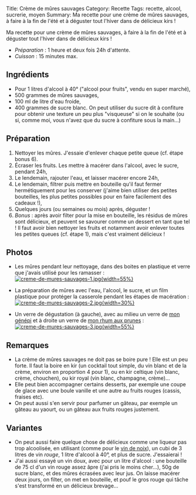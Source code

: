 Title: Crème de mûres sauvages
Category: Recette
Tags: recette, alcool, sucrerie, moyen
Summary: Ma recette pour une crème de mûres sauvages, à faire à la fin de l'été et à déguster tout l'hiver dans de délicieux kirs !

Ma recette pour une crème de mûres sauvages, à faire à la fin de l'été et à déguster tout l'hiver dans de délicieux kirs !

- *Préparation* : 1 heure et deux fois 24h d'attente.
- *Cuisson* : 15 minutes max.

## Ingrédients

- Pour 1 litres d'alcool à 40° ("alcool pour fruits", vendu en super marché),
- 500 grammes de mûres sauvages,
- 100 ml de litre d'eau froide,
- 400 grammes de sucre blanc. On peut utiliser du sucre dit à confiture pour obtenir une texture un peu plus "visqueuse" si on le souhaite (ou si, comme moi, vous n'avez que du sucre à confiture sous la main…)

## Préparation
1. Nettoyer les mûres. J'essaie d'enlever chaque petite queue (cf. étape bonus 6).
2. Écraser les fruits. Les mettre à macérer dans l'alcool, avec le sucre, pendant 24h,
3. Le lendemain, rajouter l'eau, et laisser macérer encore 24h,
4. Le lendemain, filtrer puis mettre en bouteille qu'il faut fermer hermétiquement pour les conserver (j'aime bien utiliser des petites bouteilles, les plus petites possibles pour en faire facilement des cadeaux !),
5. Quelques jours (ou semaines ou mois) après, déguster !
6. *Bonus* : après avoir filter pour la mise en bouteille, les résidus de mûres sont délicieux, et peuvent se savourer comme un dessert en tant que tel ! Il faut avoir bien nettoyer les fruits et notamment avoir enlever toutes les petites queues (cf. étape 1), mais c'est vraiment délicieux !

## Photos
- Les mûres pendant leur nettoyage, dans des boites en plastique et verre que j'avais utilisé pour les ramasser :
    <br>[![creme-de-mures-sauvages-1.jpg]({static}images/creme-de-mures-sauvages-1.jpg){width=55%}]({static}images/creme-de-mures-sauvages-1.jpg)<br>

- La préparation de mûres avec l'eau, l'alcool, le sucre, et un film plastique pour protéger la casserole pendant les étapes de macération :
    <br>[![creme-de-mures-sauvages-2.jpg]({static}images/creme-de-mures-sauvages-2.jpg){width=30%}]({static}images/creme-de-mures-sauvages-2.jpg)<br>

- Un verre de dégustation (à gauche), avec au milieu un verre de [mon génépi](genepi.html) et à droite un verre de [mon rhum aux prunes](rhum-arrange-aux-prunes.html) :
    <br>[![creme-de-mures-sauvages-3.jpg]({static}images/creme-de-mures-sauvages-3.jpg){width=55%}]({static}images/creme-de-mures-sauvages-3.jpg)<br>

## Remarques
- La crème de mûres sauvages ne doit pas se boire pure ! Elle est un peu forte. Il faut la boire en kir (un cocktail tout simple, du vin blanc et de la crème, environ en proportion 4 pour 1), ou en kir celtique (vin blanc, crème, chouchen), ou kir royal (vin blanc, champagne, crème)...
- Elle peut bien accompagner certains desserts, par exemple une coupe de glace avec une boule vanille et une autre au fruits rouges (cassis, fraises etc).
- On peut aussi s'en servir pour parfumer un gâteau, par exemple un gâteau au yaourt, ou un gâteau aux fruits rouges justement.

## Variantes
- On peut aussi faire quelque chose de délicieux comme une liqueur pas trop alcoolisée, en utilisant (comme pour le [vin de noix](vin-de-noix-vertes.html)), un cubi de 3 litres de vin *rouge*, 1 litre d'alcool à 40°, et plus de sucre. J'essaierai !
- J'ai aussi essayé un vin doux, avec pour un litre d'alcool : une bouteille de 75 cl d'un vin rouge assez âpre (j'ai pris le moins cher…), 50g de sucre blanc, et des mûres écrasées avec leur jus. On laisse macérer deux jours, on filter, on met en bouteille, et pouf le gros rouge qui tâche s'est transformé en un délicieux brevage…
